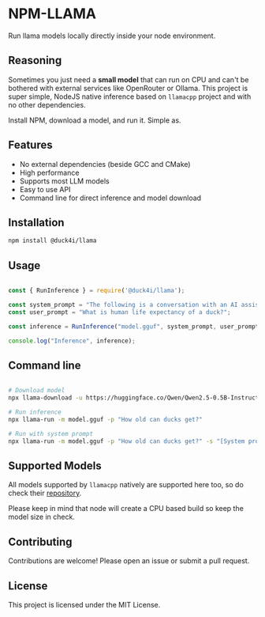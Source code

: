 # NPM-LLAMA

Run llama models locally directly inside your node environment. 

## Reasoning 

Sometimes you just need a **small model** that can run on CPU and can't be bothered with external services like OpenRouter or Ollama. This project is super simple, NodeJS native inference based on `llamacpp` project and with no other dependencies.

Install NPM, download a model, and run it. Simple as.

## Features

- No external dependencies (beside GCC and CMake)
- High performance
- Supports most LLM models
- Easy to use API
- Command line for direct inference and model download

## Installation

```sh
npm install @duck4i/llama
```

## Usage

```javascript

const { RunInference } = require('@duck4i/llama');

const system_prompt = "The following is a conversation with an AI assistant. The assistant is helpful, creative, clever, and very friendly.";
const user_prompt = "What is human life expectancy of a duck?";

const inference = RunInference("model.gguf", system_prompt, user_prompt);

console.log("Inference", inference);

```

## Command line 

```bash

# Download model
npx llama-download -u https://huggingface.co/Qwen/Qwen2.5-0.5B-Instruct-GGUF/resolve/main/qwen2.5-0.5b-instruct-fp16.gguf?download=true -p model.gguf

# Run inference
npx llama-run -m model.gguf -p "How old can ducks get?"

# Run with system prompt
npx llama-run -m model.gguf -p "How old can ducks get?" -s "[System prompt...]"

```

## Supported Models

All models supported by `llamacpp` natively are supported here too, so do check their [repository](https://github.com/ggerganov/llama.cpp).

Please keep in mind that node will create a CPU based build so keep the model size in check.

## Contributing

Contributions are welcome! Please open an issue or submit a pull request.

## License

This project is licensed under the MIT License.